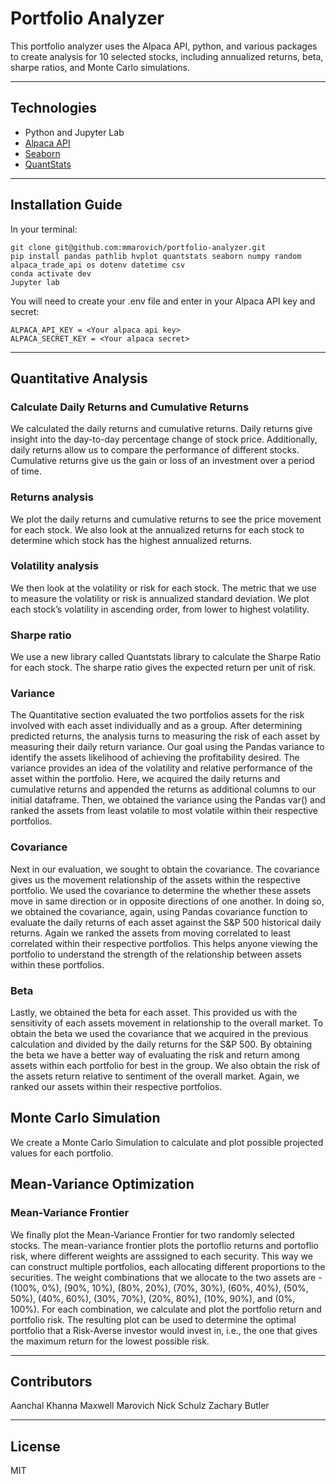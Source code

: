 # Portfolio Analyzer

This portfolio analyzer uses the Alpaca API, python, and various packages to create analysis for 10 selected stocks, including annualized returns, beta, sharpe ratios, and Monte Carlo simulations.

---

## Technologies

* Python and Jupyter Lab
* [Alpaca API](https://alpaca.markets/)
* [Seaborn](https://seaborn.pydata.org/)
* [QuantStats](https://openbase.com/python/QuantStats/documentation)


---

## Installation Guide

In your terminal:
```console
git clone git@github.com:mmarovich/portfolio-analyzer.git
pip install pandas pathlib hvplot quantstats seaborn numpy random alpaca_trade_api os dotenv datetime csv
conda activate dev
Jupyter lab
```

You will need to create your .env file and enter in your Alpaca API key and secret:

```
ALPACA_API_KEY = <Your alpaca api key>
ALPACA_SECRET_KEY = <Your alpaca secret>
```

---

## Quantitative Analysis

### Calculate Daily Returns and Cumulative Returns
We calculated the daily returns and cumulative returns. Daily returns give insight into the day-to-day percentage change of stock price. Additionally, daily returns allow us to compare the performance of different stocks. Cumulative returns give us the gain or loss of an investment over a period of time.
### Returns analysis
We plot the daily returns and cumulative returns to see the price movement for each stock. We also look at the annualized returns for each stock to determine which stock has the highest annualized returns.
### Volatility analysis
We then look at the volatility or risk for each stock. The metric that we use to measure the volatility or risk is annualized standard deviation. We plot each stock’s volatility in ascending order, from lower to highest volatility.
### Sharpe ratio
We use a new library called Quantstats library to calculate the Sharpe Ratio for each stock. The sharpe ratio gives the expected return per unit of risk.
### Variance
The Quantitative section evaluated the two portfolios assets for the risk involved with each asset individually and as a group. After determining predicted returns, the analysis turns to measuring the risk of each asset by measuring their daily return variance. Our goal using the Pandas variance to identify the assets likelihood of achieving the profitability desired.  The variance provides an idea of the volatility and relative performance of the asset within the portfolio. Here, we acquired the daily returns and cumulative returns and appended the returns as additional columns to our initial dataframe. Then, we obtained the variance using the Pandas var() and ranked the assets from least volatile to most volatile within their respective portfolios.
### Covariance
Next in our evaluation, we sought to obtain the covariance.  The covariance gives us the movement relationship of the assets within the respective portfolio. We used the covariance to determine the whether these assets move in same direction or in opposite directions of one another. In doing so, we obtained the covariance, again, using Pandas covariance function to evaluate the daily returns of each asset against the S&P 500 historical daily returns.  Again we ranked the assets from moving correlated to least correlated within their respective portfolios. This helps anyone viewing the portfolio to understand the strength of the relationship between assets within these portfolios.
### Beta
Lastly, we obtained the beta for each asset. This provided us with the sensitivity of each assets movement in relationship to the overall market. To obtain the beta we used the covariance that we acquired in the previous calculation and divided by the daily returns for the S&P 500.  By obtaining the beta we have a better way of evaluating the risk and return among assets within each portfolio for best in the group. We also obtain the risk of the assets return relative to sentiment of the overall market. Again, we ranked our assets within their respective portfolios.

## Monte Carlo Simulation

We create a Monte Carlo Simulation to calculate and plot possible projected values for each portfolio.  

## Mean-Variance Optimization

### Mean-Variance Frontier
We finally plot the Mean-Variance Frontier for two randomly selected stocks. The mean-variance frontier plots the portoflio returns and portoflio risk, where different weights are asssigned to each security. This way we can construct multiple portfolios, each allocating different proportions to the securities. The weight combinations that we allocate to the two assets are - (100%, 0%), (90%, 10%), (80%, 20%), (70%, 30%), (60%, 40%), (50%, 50%), (40%, 60%),  (30%, 70%), (20%, 80%), (10%, 90%), and (0%, 100%). For each combination, we calculate and plot the portfolio return and portfolio risk. The resulting plot can be used to determine the optimal portfolio that a Risk-Averse investor would invest in, i.e., the one that gives the maximum return for the lowest possible risk. 

---

## Contributors

Aanchal Khanna
Maxwell Marovich
Nick Schulz
Zachary Butler

---

## License

MIT
